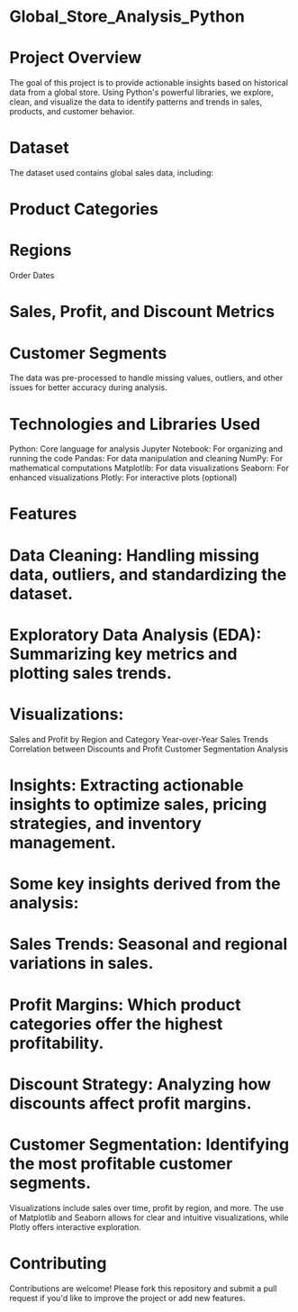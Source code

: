 # Global_Store_Analysis_Python
# Project Overview
The goal of this project is to provide actionable insights based on historical data from a global store. Using Python's powerful libraries, we explore, clean, and visualize the data to identify patterns and trends in sales, products, and customer behavior.

# Dataset
The dataset used contains global sales data, including:

# Product Categories
# Regions
Order Dates
# Sales, Profit, and Discount Metrics
# Customer Segments
The data was pre-processed to handle missing values, outliers, and other issues for better accuracy during analysis.

# Technologies and Libraries Used
Python: Core language for analysis
Jupyter Notebook: For organizing and running the code
Pandas: For data manipulation and cleaning
NumPy: For mathematical computations
Matplotlib: For data visualizations
Seaborn: For enhanced visualizations
Plotly: For interactive plots (optional)
# Features
# Data Cleaning: Handling missing data, outliers, and standardizing the dataset.
# Exploratory Data Analysis (EDA): Summarizing key metrics and plotting sales trends.
# Visualizations:
Sales and Profit by Region and Category
Year-over-Year Sales Trends
Correlation between Discounts and Profit
Customer Segmentation Analysis
# Insights: Extracting actionable insights to optimize sales, pricing strategies, and inventory management.
# Some key insights derived from the analysis:
# Sales Trends: Seasonal and regional variations in sales.
# Profit Margins: Which product categories offer the highest profitability.
# Discount Strategy: Analyzing how discounts affect profit margins.
# Customer Segmentation: Identifying the most profitable customer segments.
Visualizations include sales over time, profit by region, and more. The use of Matplotlib and Seaborn allows for clear and intuitive visualizations, while Plotly offers interactive exploration.

# Contributing
Contributions are welcome! Please fork this repository and submit a pull request if you'd like to improve the project or add new features.
